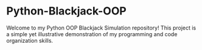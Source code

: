 # Python-Blackjack-OOP
Welcome to my Python OOP Blackjack Simulation repository! This project is a simple yet illustrative demonstration of my programming and code organization skills.
